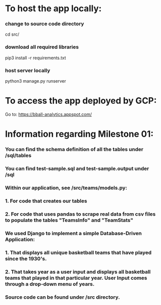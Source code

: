 # To host the app locally:

### change to source code directory
cd src/

### download all required libraries
pip3 install -r requirements.txt

### host server locally
python3 manage.py runserver


# To access the app deployed by GCP:
Go to: https://bball-analytics.appspot.com/

# Information regarding Milestone 01:

### You can find the schema definition of all the tables under /sql/tables 
### You can find test-sample.sql and test-sample.output under /sql

### Within our application, see /src/teams/models.py:
### 1. For code that creates our tables
### 2. For code that uses pandas to scrape real data from csv files to populate the tables "TeamsInfo" and "TeamStats"

### We used Django to implement a simple Database-Driven Application:
### 1. That displays all unique basketball teams that have played since the 1930's.
### 2. That takes year as a user input and displays all basketball teams that played in that particular year. User Input comes through a drop-down menu of years.

### Source code can be found under /src directory.
 
